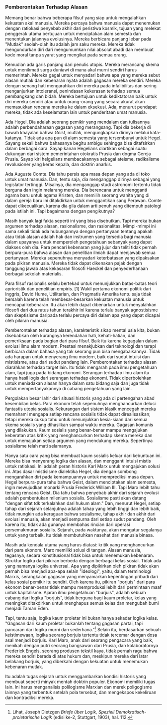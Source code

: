 ### Pemberontakan Terhadap Alasan

Memang benar bahwa beberapa filsuf yang siap untuk mengalahkan kekuatan akal manusia. Mereka percaya bahwa manusia dapat menemukan dengan ratiokasi penyebab akhir dari peristiwa kosmik, tujuan yang melekat penggerak utama bertujuan untuk menciptakan alam semesta dan menentukan jalannya evolusinya. Mereka berbicara panjang lebar pada "Mutlak" seolah-olah itu adalah jam saku mereka. Mereka tidak mengundurkan diri dari mengumumkan nilai absolut abadi dan membuat kode moral tanpa syarat yang mengikat pada semua orang.

Kemudian ada garis panjang dari penulis utopis. Mereka merancang skema untuk menikmati surga duniawi di mana akal murni sendiri harus memerintah. Mereka gagal untuk menyadari bahwa apa yang mereka sebut alasan mutlak dan kebenaran nyata adalah gagasan mereka sendiri. Mereka dengan senang hati mengarahkan diri mereka pada infalibilitas dan sering menganjurkan intoleransi, penindasan kekerasan terhadap semua pembangkang dan bidah. Mereka bertujuan untuk kediktatoran baik untuk diri mereka sendiri atau untuk orang-orang yang secara akurat akan memasukkan rencana mereka ke dalam eksekusi. Ada, menurut pendapat mereka, tidak ada keselamatan lain untuk penderitaan umat manusia.

Ada Hegel. Dia adalah seorang pemikir yang mendalam dan tulisannya adalah perbendaharaan gagasan yang merangsang. Tapi dia bekerja di bawah khayalan bahwa *Geist*, mutlak, mengungkapkan dirinya melalui kata-katanya. Tidak ada apa pun di alam semesta yang tersembunyi untuk Hegel. Sayang sekali bahwa bahasanya begitu ambigu sehingga bisa ditafsirkan dalam berbagai cara. Sayap kanan Hegelians diartikan sebagai suatu dukungan dari sistem pemerintahan otokratis Prusia dan dogma Gereja Prusia. Sayap kiri helgelians membacakannya sebagai ateisme, radikalisme revolusioner yang keras kepala, dan doktrin anarkis.

Ada Auguste Comte. Dia tahu persis apa masa depan yang ada di toko untuk umat manusia. Dan, tentu saja, dia menganggap dirinya sebagai yang legislator tertinggi. Misalnya, dia menganggap studi astronomi tertentu tidak berguna dan ingin melarang mereka. Dia berencana untuk mengganti agama baru untuk agama Kristen, dan memilih seorang wanita yang di dalam gereja baru ini ditakdirkan untuk menggantikan sang Perawan. Comte dapat dikecualikan, karena dia gila dalam arti penuh yang ditempuh patologi pada istilah ini. Tapi bagaimana dengan pengikutnya?

Masih banyak lagi fakta seperti ini yang bisa disebutkan. Tapi mereka bukan argumen terhadap alasan, rasionalisme, dan rasionalitas. Mimpi-mimpi ini sama sekali tidak ada hubungannya dengan pertanyaan tentang apakah atau tidak alasan adalah hak dan instrumen yang tersedia bagi manusia dalam upayanya untuk memperoleh pengetahuan sebanyak yang dapat diakses oleh dia. Para pencari kebenaran yang jujur dan teliti tidak pernah berpura-pura bahwa alasan dan penelitian ilmiah dapat menjawab semua pertanyaan. Mereka sepenuhnya menyadari keterbatasan yang dipaksakan pada pikiran manusia. Mereka tidak dapat dikenakan pajak dengan tanggung jawab atas kekasaran filosofi Haeckel dan penyederhanaan berbagai sekolah materialis.

Para filsuf rasionalis selalu bertekad untuk menunjukkan batas-batas teori aprioristik dan penelitian empiris. [1] Wakil pertama ekonomi politik dari Inggris, David Hume, Utilitarian, dan Pragmatis Amerika tentu saja tidak bersalah karena telah membesar-besarkan kekuatan manusia untuk mencapai kebenaran. Itu akan lebih dapat dibenarkan untuk menyalahkan filosofi dari dua ratus tahun terakhir ini karena terlalu banyak agnostisisme dan skeptisisme daripada terlalu percaya diri dalam apa yang dapat dicapai oleh pikiran manusia.

Pemberontakan terhadap alasan, karakteristik sikap mental usia kita, bukan disebabkan oleh kurangnya kerendahan hati, kehati-hatian, dan pemeriksaan pada bagian dari para filsuf. Baik itu karena kegagalan dalam evolusi ilmu alam modern. Prestasi menakjubkan dari teknologi dan terapi berbicara dalam bahasa yang tak seorang pun bisa mengabaikannya. Tidak ada harapan untuk menyerang ilmu modern, baik dari sudut intuisi dan mistisisme, atau dari sudut pandang lain. Pemberontakan terhadap alasan diarahkan terhadap target lain. Itu tidak mengarah pada ilmu pengetahuan alam, tapi juga pada bidang ekonomi. Serangan terhadap ilmu alam itu hanya hasil logis dari serangan terhadap ekonomi. Tidak diperbolehkan untuk meniadakan alasan hanya dalam satu bidang saja dan juga tidak untuk mempertanyakannya di cabang pengetahuan yang lain.

Pergolakan besar lahir dari situasi historis yang ada di pertengahan abad kesembilan belas. Para ekonom telah sepenuhnya menghancurkan delusi fantastis utopia sosialis. Kekurangan dari sistem klasik mencegah mereka memahami mengapa setiap rencana sosialis tidak dapat direalisasikan; tetapi mereka cukup tahu untuk menunjukkan kesia-siaan dari semua skema sosialis yang dihasilkan sampai waktu mereka. Gagasan komunis yang dilakukan. Kaum sosialis yang benar-benar mampu mengajukan keberatan atas kritik yang menghancurkan terhadap skema mereka dan untuk memajukan setiap argumen yang mendukung mereka. Sepertinya sosialisme telah mati selamanya.

Hanya satu cara yang bisa membuat kaum sosialis keluar dari kebuntuan ini. Mereka bisa menyerang logika dan alasan, dan mengganti intuisi mistis untuk ratiokasi. Ini adalah peran historis Karl Marx untuk mengajukan solusi ini. Atas dasar mistisisme dialektika Hegel, dia dengan sombong mengarahkan diri pada kemampuannya untuk memprediksi masa depan. Hegel berpura-pura tahu bahwa Geist, dalam menciptakan alam semesta, ingin mewujudkan monarki Prusia Frederick William III. Tapi Marx lebih tahu tentang rencana Geist. Dia tahu bahwa penyebab akhir dari sejarah evolusi adalah pembentukan milenium sosialis. Sosialisme pasti akan datang "dengan sifat tdk terkalahkan dari hukum alam." Dan, menurut Hegel, setiap tahap dari sejarah selanjutnya adalah tahap yang lebih tinggi dan lebih baik, tidak mungkin ada keraguan bahwa sosialisme, tahap akhir dan akhir dari evolusi manusia, akan menjadi sempurna dari setiap sudut pandang. Oleh karena itu, tidak ada gunanya membahas rincian dari operasi persemakmuran sosialis. Sejarah, pada waktunya, akan mengatur segalanya untuk yang terbaik. Itu tidak membutuhkan nasehat dari manusia binasa.

Masih ada kendala utama yang harus diatasi: kritik yang menghancurkan dari para ekonom. Marx memiliki solusi di tangan. Alasan manusia, tegasnya, secara konstitusional tidak bisa untuk menemukan kebenaran. Struktur logika dari pikiran berbeda dengan berbagai kelas sosial. Tidak ada yang namanya logika universal. Apa yang dipikirkan oleh pikiran tidak akan pernah bisa menjadi apa-apa selain "ideologi", yaitu, dalam terminologi Marxis, serangkaian gagasan yang menyamarkan kepentingan pribadi dari kelas sosial pemikir itu sendiri. Oleh karena itu, pikiran "borjuis" dari para ekonom benar-benar tidak mampu memproduksi lebih dari permintaan maaf untuk kapitalisme. Ajaran ilmu pengetahuan "burjuis", adalah sebuah cabang dari logika "borjuis", tidak berguna bagi kaum proletar, kelas yang meningkat ditakdirkan untuk menghapus semua kelas dan mengubah bumi menjadi Taman Eden.

Tapi, tentu saja, logika kaum proletar ini bukan hanya sekadar logika kelas. "Gagasan dari kaum proletar bukanlah tentang gagasan partai, tapi pancaran dari logika murni dan sederhana."[^2] Selain itu, berdasarkan sebuah keistimewaan, logika seorang borjuis tertentu tidak tercemar dengan dosa asal menjadi borjuis. Karl Marx, anak dari seorang pengacara yang baik, menikah dengan putri seorang bangsawan dari Prusia, dan kolaboratornya Frederick Engels, seorang produsen tekstil kaya, tidak pernah ragu bahwa mereka sendiri berada di atas hukum dan, meskipun mereka dari latar belakang borjuis, yang diberkahi dengan kekuatan untuk menemukan kebenaran mutlak.

Itu adalah tugas sejarah untuk menggambarkan kondisi historis yang membuat seperti minyak mentah doktrin populer. Ekonomi memiliki tugas lain. Ini harus menganalisis polilogisme Marxian dan merek poligogisme lainnya yang terbentuk setelah pola tersebut, dan mengekspos kekeliruan dan kontradiksi mereka.

[^1]: Lihat., misalnya, Louis Rougier, *Les Paralogismes du rationalisme* (Paris, 1920).

[^2]: Lihat, Joseph Dietzgen *Briefe über Logik, Speziell Demokratisch-proletarische Logik* (edisi ke-2, Stuttgart, 1903), hal. 112.
